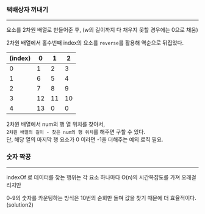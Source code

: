 ### 택배상자 꺼내기
---
요소를 2차원 배열로 만들어준 후, (w의 길이까지 다 채우지 못할 경우에는 0으로 채움)

2차원 배열에서 홀수번째 index의 요소를 ``reverse``를 활용해 역순으로 뒤집었다.

| (index) |  0  |  1  |  2  |
|---------|-----|-----|-----|
|    0    |  1  |  2  |  3  |
|    1    |  6  |  5  |  4  |
|    2    |  7  |  8  |  9  |
|    3    | 12  | 11  | 10  |
|    4    | 13  |  0  |  0  |


2차원 배열에서 num의 행 열 위치를 찾아서,<br/>
``2차원 배열의 길이 - 찾은 num의 행 위치``를 해주면 구할 수 있다.</br>
단, 해당 열의 마지막 행 요소가 0 이라면 -1을 더해주는 예외 로직 필요. 


### 숫자 짝꿍
---
indexOf 로 데이터를 찾는 행위는 각 요소 하나마다 O(n)의 시간복잡도를 가져 오래걸리지만

0-9의 숫자를 카운팅하는 방식은 10번의 순회만 돌며 값을 찾기 때문에 더 효율적이다. (solution2)